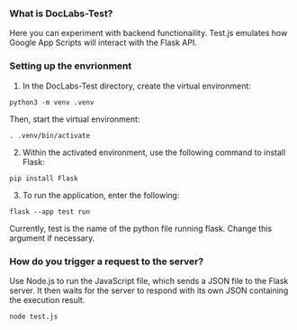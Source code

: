 ### What is DocLabs-Test?
Here you can experiment with backend functionaility. Test.js emulates how Google App Scripts will interact with the Flask API.
### Setting up the envrionment
1. In the DocLabs-Test directory, create the virtual environment:
```
python3 -m venv .venv
```
Then, start the virtual environment:
```
. .venv/bin/activate
```
2. Within the activated environment, use the following command to install Flask:
```
pip install Flask
```
3. To run the application, enter the following:
```
flask --app test run
```
Currently, test is the name of the python file running flask. Change this argument if necessary.
### How do you trigger a request to the server?
Use Node.js to run the JavaScript file, which sends a JSON file to the Flask server. It then waits for the server to respond with its own JSON containing the execution result.
```
node test.js
```
